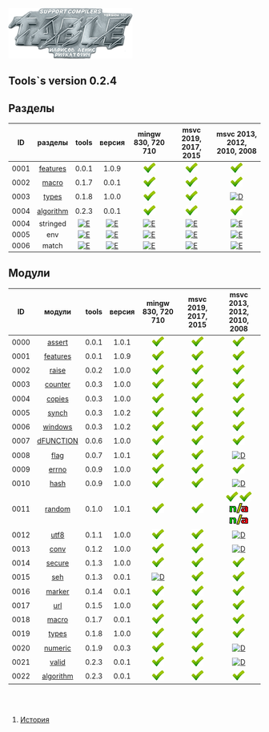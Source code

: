 
[![logo](table.png)](../home.md "for developers") 

[P]: ../images/progress.png
[V]: ../images/success.png
[X]: ../images/failed.png
[D]: ../images/danger.png
[E]: ../images/empty.png
[N]: ../images/na.png

Tools`s version 0.2.4  
---


Разделы
---

| **ID** | разделы         |  tools    | версия    | mingw 830, 720 710  | msvc 2019, 2017, 2015 | msvc 2013, 2012, 2010, 2008 |  
|:------:|:---------------:|:---------:|:---------:|:-------------------:|:---------------------:|:---------------------------:|  
|  0001  | [features][01]  | 0.0.1     | 1.0.9     |    [![V]][MINGW]    |    [![V]][VS-NEW]     | [![V]][VS-OLD]              |  
|  0002  | [macro][18]     | 0.1.7     | 0.0.1     |    [![V]][MINGW]    |    [![V]][VS-NEW]     | [![V]][VS-OLD]              |  
|  0003  | [types][19]     | 0.1.8     | 1.0.0     |    [![V]][MINGW]    |    [![V]][VS-NEW]     | [![D]][2]                   |  
|  0004  | [algorithm][22] | 0.2.3     | 0.0.1     |    [![V]][MINGW]    |    [![V]][VS-NEW]     | [![V]][VS-OLD]              |  
|  0004  | stringed        | [![E]][M] | [![E]][M] |    [![E]][MINGW]    |    [![E]][VS-NEW]     | [![E]][VS-OLD]              |  
|  0005  | env             | [![E]][M] | [![E]][M] |    [![E]][MINGW]    |    [![E]][VS-NEW]     | [![E]][VS-OLD]              |  
|  0006  | match           | [![E]][M] | [![E]][M] |    [![E]][MINGW]    |    [![E]][VS-NEW]     | [![E]][VS-OLD]              |  

Модули  
---

| **ID** | модули              | tools | версия | mingw 830, 720 710  | msvc 2019, 2017, 2015 | msvc 2013, 2012, 2010, 2008             |  
|:------:|:-------------------:|:-----:|:------:|:-------------------:|:---------------------:|:---------------------------------------:|  
|  0000  | [assert][00]        | 0.0.1 | 1.0.1  |    [![V]][MINGW]    |    [![V]][VS-NEW]     | [![V]][VS-OLD]                          |  
|  0001  | [features][01]      | 0.0.1 | 1.0.9  |    [![V]][MINGW]    |    [![V]][VS-NEW]     | [![V]][VS-OLD]                          |  
|  0002  | [raise][02]         | 0.0.2 | 1.0.0  |    [![V]][MINGW]    |    [![V]][VS-NEW]     | [![V]][VS-OLD]                          |  
|  0003  | [counter][03]       | 0.0.3 | 1.0.0  |    [![V]][MINGW]    |    [![V]][VS-NEW]     | [![V]][VS-OLD]                          |  
|  0004  | [copies][04]        | 0.0.3 | 1.0.0  |    [![V]][MINGW]    |    [![V]][VS-NEW]     | [![V]][VS-OLD]                          |  
|  0005  | [synch][05]         | 0.0.3 | 1.0.2  |    [![V]][MINGW]    |    [![V]][VS-NEW]     | [![V]][VS-OLD]                          |  
|  0006  | [windows][06]       | 0.0.3 | 1.0.2  |    [![V]][MINGW]    |    [![V]][VS-NEW]     | [![V]][VS-OLD]                          |  
|  0007  | [dFUNCTION][07]     | 0.0.6 | 1.0.0  |    [![V]][MINGW]    |    [![V]][VS-NEW]     | [![V]][VS-OLD]                          |  
|  0008  | [flag][08]          | 0.0.7 | 1.0.1  |    [![V]][MINGW]    |    [![V]][VS-NEW]     | [![D]][VS-OLD]                          |  
|  0009  | [errno][09]         | 0.0.9 | 1.0.0  |    [![V]][MINGW]    |    [![V]][VS-NEW]     | [![V]][VS-OLD]                          |  
|  0010  | [hash][10]          | 0.0.9 | 1.0.0  |    [![V]][MINGW]    |    [![V]][VS-NEW]     | [![D]][VS-OLD]                          |  
|  0011  | [random][11]        | 0.1.0 | 1.0.1  |    [![V]][MINGW]    |    [![V]][VS-NEW]     | [![V]][2] [![V]][2] [![N]][2] [![N]][2] |  
|  0012  | [utf8][12]          | 0.1.1 | 1.0.0  |    [![V]][MINGW]    |    [![V]][VS-NEW]     | [![D]][VS-OLD]                          |  
|  0013  | [conv][13]          | 0.1.2 | 1.0.0  |    [![V]][MINGW]    |    [![V]][VS-NEW]     | [![D]][VS-OLD]                          |  
|  0014  | [secure][14]        | 0.1.3 | 1.0.0  |    [![V]][MINGW]    |    [![V]][VS-NEW]     | [![V]][VS-OLD]                          |  
|  0015  | [seh][15]           | 0.1.3 | 0.0.1  |    [![D]][MINGW]    |    [![V]][VS-NEW]     | [![V]][VS-OLD]                          |  
|  0016  | [marker][16]        | 0.1.4 | 0.0.1  |    [![V]][MINGW]    |    [![V]][VS-NEW]     | [![V]][VS-OLD]                          |  
|  0017  | [url][17]           | 0.1.5 | 1.0.0  |    [![V]][MINGW]    |    [![V]][VS-NEW]     | [![V]][VS-OLD]                          |  
|  0018  | [macro][18]         | 0.1.7 | 0.0.1  |    [![V]][MINGW]    |    [![V]][VS-NEW]     | [![V]][VS-OLD]                          |  
|  0019  | [types][19]         | 0.1.8 | 1.0.0  |    [![V]][MINGW]    |    [![V]][VS-NEW]     | [![V]][VS-OLD]                          |  
|  0020  | [numeric][20]       | 0.1.9 | 0.0.3  |    [![V]][MINGW]    |    [![V]][VS-NEW]     | [![D]][VS-OLD]                          |  
|  0021  | [valid][21]         | 0.2.3 | 0.0.1  |    [![V]][MINGW]    |    [![V]][VS-NEW]     | [![D]][VS-OLD]                          |  
|  0022  | [algorithm][22]     | 0.2.3 | 0.0.1  |    [![V]][MINGW]    |    [![V]][VS-NEW]     | [![V]][VS-OLD]                          |  


<br />
<br />

[M]: #table                   "проект tools"  
[0]: #mingw-new.md            "поддержка компиляторов mingw"  
[1]: #msvc-new.md             "поддержка новых компиляторов msvc"  
[2]: #msvc-old.md             "поддержка старых компиляторов msvc"  
						      
[MINGW]:  #mingw-new.md       "поддержка компиляторов mingw"  
[VS-NEW]: #msvc-new.md        "поддержка новых компиляторов msvc"  
[VS-OLD]: #msvc-old.md        "поддержка старых компиляторов msvc"  

[00]: ../code/assert.md       "подключает assert только в дебаге"  
[01]: ../code/features.md     "определяет технические возможности компилятора"  
[02]: ../code/raise.md        "идиома assert/throw"  
[03]: ../code/counter.md      "атомарный счетчик"  
[04]: ../code/copies.md       "позволяет определить количество объектов некоторого класса"  
[05]: ../code/synch.md        "примитив синхронизации (критическая секция)"  
[06]: ../code/windows.md      "подключение <windows.h>"  
[07]: ../code/dfunction.md    "макрос раскрывается в текстовое имя функции"  
[08]: ../code/flag.md         "работа с флагами"  
[09]: ../code/errno.md        "преобразование LastError в текст"  
[10]: ../code/hash.md         "рассчитывает хэш любого произвольного объекта"  
[11]: ../code/random.md       "генератор случайных чисел. начиная с msvc2015 - thread-safe"  
[12]: ../code/utf8.md         "преобразование utf8 <--> wchar_t"  
[13]: ../code/conv.md         "преобразование char <--> wchar_t"  
[14]: ../code/secure.md       "шифрование сообщений"  
[15]: ../code/seh.md          "seh-защита от сбоев"  
[16]: ../code/marker.md       "маркер позволяет отмечать факт возникновения событий"  
[17]: ../code/url.md          "web запрос по указанному url"  
[18]: ../code/macro.md        "магия препроцессора (макросы с переменным количеством аргументом)"  
[19]: ../code/types.md        "tools/types метафункции, и обработка типов"  
[20]: ../code/numeric.md      "набор функций для безопасных кастов: можно ли выполнить каст без потерь данных"  
[21]: ../code/valid.md        "проверка валидности указателя"  
[22]: ../code/algorithm.md    "набор функций-алгоритмов"  


1) [История](../history.md)  


